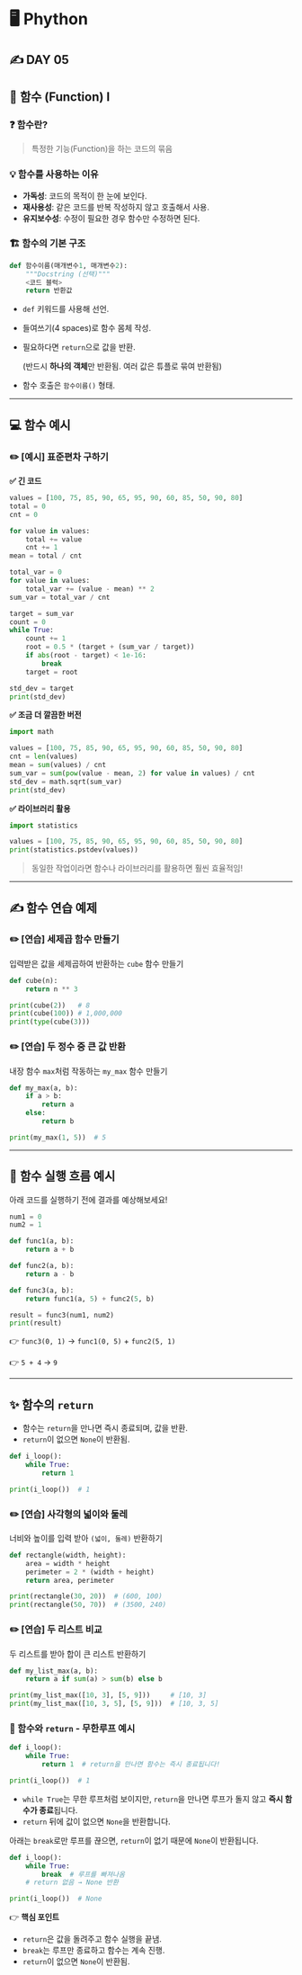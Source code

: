# 🖥️ Phython

## ✍️ DAY 05

## 🤔 함수 (Function) I

### ❓ 함수란?

> 특정한 기능(Function)을 하는 코드의 묶음
> 

### 💡 함수를 사용하는 이유

- **가독성**: 코드의 목적이 한 눈에 보인다.
- **재사용성**: 같은 코드를 반복 작성하지 않고 호출해서 사용.
- **유지보수성**: 수정이 필요한 경우 함수만 수정하면 된다.

### 🏗️ 함수의 기본 구조

```python
def 함수이름(매개변수1, 매개변수2):
    """Docstring (선택)"""
    <코드 블럭>
    return 반환값
```

- `def` 키워드를 사용해 선언.
- 들여쓰기(4 spaces)로 함수 몸체 작성.
- 필요하다면 `return`으로 값을 반환.
    
    (반드시 **하나의 객체**만 반환됨. 여러 값은 튜플로 묶여 반환됨)
    
- 함수 호출은 `함수이름()` 형태.

---

## 💻 함수 예시

### ✏️ [예시] 표준편차 구하기

**✅ 긴 코드**

```python
values = [100, 75, 85, 90, 65, 95, 90, 60, 85, 50, 90, 80]
total = 0
cnt = 0

for value in values:
    total += value
    cnt += 1
mean = total / cnt

total_var = 0
for value in values:
    total_var += (value - mean) ** 2
sum_var = total_var / cnt

target = sum_var
count = 0
while True:
    count += 1
    root = 0.5 * (target + (sum_var / target))
    if abs(root - target) < 1e-16:
        break
    target = root

std_dev = target
print(std_dev)
```

**✅ 조금 더 깔끔한 버전**

```python
import math

values = [100, 75, 85, 90, 65, 95, 90, 60, 85, 50, 90, 80]
cnt = len(values)
mean = sum(values) / cnt
sum_var = sum(pow(value - mean, 2) for value in values) / cnt
std_dev = math.sqrt(sum_var)
print(std_dev)
```

**✅ 라이브러리 활용**

```python
import statistics

values = [100, 75, 85, 90, 65, 95, 90, 60, 85, 50, 90, 80]
print(statistics.pstdev(values))
```

> 동일한 작업이라면 함수나 라이브러리를 활용하면 훨씬 효율적임!
> 

---

## ✍️ 함수 연습 예제

### ✏️ [연습] 세제곱 함수 만들기

입력받은 값을 세제곱하여 반환하는 `cube` 함수 만들기

```python
def cube(n):
    return n ** 3

print(cube(2))   # 8
print(cube(100)) # 1,000,000
print(type(cube(3)))
```

### ✏️ [연습] 두 정수 중 큰 값 반환

내장 함수 `max`처럼 작동하는 `my_max` 함수 만들기

```python
def my_max(a, b):
    if a > b:
        return a
    else:
        return b

print(my_max(1, 5))  # 5
```

---

## 🚀 함수 실행 흐름 예시

아래 코드를 실행하기 전에 결과를 예상해보세요!

```python
num1 = 0
num2 = 1

def func1(a, b):
    return a + b

def func2(a, b):
    return a - b

def func3(a, b):
    return func1(a, 5) + func2(5, b)

result = func3(num1, num2)
print(result)
```

👉 `func3(0, 1)` → `func1(0, 5)` + `func2(5, 1)`

👉 `5 + 4` → `9`

---

## ✨ 함수의 `return`

- 함수는 `return`을 만나면 즉시 종료되며, 값을 반환.
- `return`이 없으면 `None`이 반환됨.

```python
def i_loop():
    while True:
        return 1

print(i_loop())  # 1
```

### ✏️ [연습] 사각형의 넓이와 둘레

너비와 높이를 입력 받아 `(넓이, 둘레)` 반환하기

```python
def rectangle(width, height):
    area = width * height
    perimeter = 2 * (width + height)
    return area, perimeter

print(rectangle(30, 20))  # (600, 100)
print(rectangle(50, 70))  # (3500, 240)
```

### ✏️ [연습] 두 리스트 비교

두 리스트를 받아 합이 큰 리스트 반환하기

```python
def my_list_max(a, b):
    return a if sum(a) > sum(b) else b

print(my_list_max([10, 3], [5, 9]))     # [10, 3]
print(my_list_max([10, 3, 5], [5, 9]))  # [10, 3, 5]
```

### 🔄 함수와 `return` - 무한루프 예시

```python
def i_loop():
    while True:
        return 1  # return을 만나면 함수는 즉시 종료됩니다!

print(i_loop())  # 1
```

- `while True`는 무한 루프처럼 보이지만, `return`을 만나면 루프가 돌지 않고 **즉시 함수가 종료**됩니다.
- `return` 뒤에 값이 없으면 `None`을 반환합니다.

아래는 `break`로만 루프를 끊으면, `return`이 없기 때문에 `None`이 반환됩니다.

```python
def i_loop():
    while True:
        break  # 루프를 빠져나옴
    # return 없음 → None 반환

print(i_loop())  # None
```

👉 **핵심 포인트**

- `return`은 값을 돌려주고 함수 실행을 끝냄.
- `break`는 루프만 종료하고 함수는 계속 진행.
- `return`이 없으면 `None`이 반환됨.